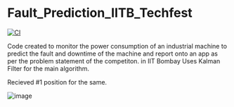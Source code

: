 # Fault_Prediction_IITB_Techfest
[![CI](https://github.com/UnmeshDeshpande/Fault_Prediction_IITB_Techfest/actions/workflows/main.yml/badge.svg)](https://github.com/UnmeshDeshpande/Fault_Prediction_IITB_Techfest/actions/workflows/main.yml)

Code created to monitor the power consumption of an industrial machine to predict the fault and downtime of the machine and report onto an app as per the problem statement of the competiton. in IIT Bombay Uses Kalman Filter for the main algorithm.


Recieved #1 position for the same.


![image](https://user-images.githubusercontent.com/69010782/193484628-7d8dc012-2acf-4915-8792-2d59517532a7.png)


